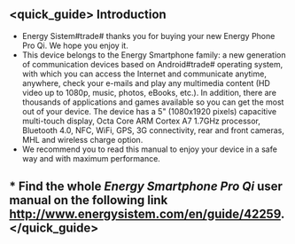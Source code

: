 ## <quick_guide> Introduction

* Energy Sistem#trade# thanks you for buying your new Energy Phone Pro Qi. We hope you enjoy it.
* This device belongs to the Energy Smartphone family:  a new generation of communication devices based on Android#trade# operating system, with which you can access the Internet and communicate anytime, anywhere, check your e-mails and play any multimedia content (HD video up to 1080p, music, photos, eBooks, etc.).
In addition, there are thousands of applications and games available so you can get the most out of your device.
The device has a 5" (1080x1920 pixels) capacitive multi-touch display, Octa Core ARM Cortex A7 1.7GHz processor, Bluetooth 4.0, NFC, WiFi, GPS, 3G connectivity, rear and front cameras, MHL and wireless charge option.
* We recommend you to read this manual to enjoy your device in a safe way and with maximum performance.

## <unique> * Find the whole *Energy Smartphone Pro Qi* user manual on the following link   http://www.energysistem.com/en/guide/42259. </unique> </quick_guide>
